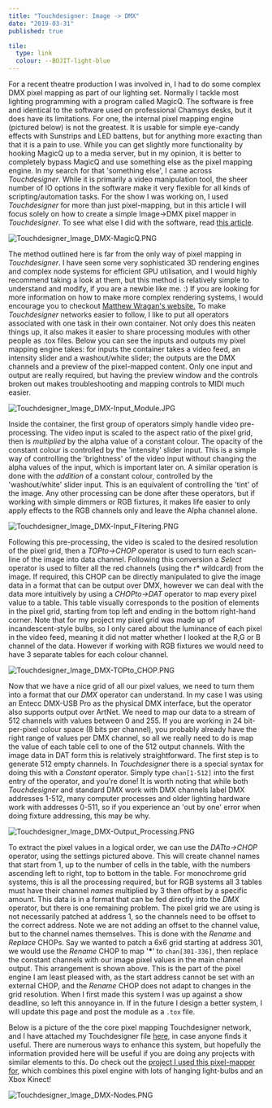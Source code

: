 ```yaml
---
title: "Touchdesigner: Image -> DMX"
date: "2019-03-31"
published: true

tile:
  type: link
  colour: --BOJIT-light-blue
---
```


For a recent theatre production I was involved in, I had to do some complex DMX pixel mapping as part of our lighting set. Normally I tackle most lighting programming with a program called MagicQ. The software is free and identical to the software used on professional Chamsys desks, but it does have its limitations. For one, the internal pixel mapping engine (pictured below) is not the greatest. It is usable for simple eye-candy effects with Sunstrips and LED battens, but for anything more exacting than that it is a pain to use. While you can get slightly more functionality by hooking MagicQ up to a media server, but in my opinion, it is better to completely bypass MagicQ and use something else as the pixel mapping engine. In my search for that 'something else', I came across *Touchdesigner*. While it is primarily a video manipulation tool, the sheer number of IO options in the software make it very flexible for all kinds of scripting/automation tasks. For the show I was working on, I used *Touchdesigner* for more than just pixel-mapping, but in this article I will focus solely on how to create a simple Image->DMX pixel mapper in *Touchdesigner*. To see what else I did with the software, read [this article]({import.meta.env.VITE_BASE_URL}/projects/Kinect_Interactive_Grid).

![Touchdesigner_Image_DMX-MagicQ.PNG]({import.meta.env.VITE_IMAGE_BASE}/posts/Touchdesigner_Image_DMX-MagicQ.PNG)

The method outlined here is far from the only way of pixel mapping in *Touchdesigner*. I have seen some very sophisticated 3D rendering engines and complex node systems for efficient GPU utilisation, and I would highly recommend taking a look at them, but this method is relatively simple to understand and modify, if you are a newbie like me. :) If you are looking for more information on how to make more complex rendering systems, I would encourage you to checkout [Matthew Wragan's website.](https://matthewragan.com/teaching-resources/touchdesigner/)
To make *Touchdesigner* networks easier to follow, I like to put all operators associated with one task in their own container. Not only does this neaten things up, it also makes it easier to share processing modules with other people as .tox files. Below you can see the inputs and outputs my pixel mapping engine takes: for inputs the container takes a video feed, an intensity slider and a washout/white slider; the outputs are the DMX channels and a preview of the pixel-mapped content. Only one input and output are really required, but having the preview window and the controls broken out makes troubleshooting and mapping controls to MIDI much easier.

![Touchdesigner_Image_DMX-Input_Module.JPG]({import.meta.env.VITE_IMAGE_BASE}/posts/Touchdesigner_Image_DMX-Input_Module.JPG)

Inside the container, the first group of operators simply handle video pre-processing. The video input is scaled to the aspect ratio of the pixel grid, then is *multiplied* by the alpha value of a constant colour. The opacity of the constant colour is controlled by the 'intensity' slider input. This is a simple way of controlling the 'brightness' of the video input without changing the alpha values of the input, which is important later on. A similar operation is done with the *addition* of a constant colour, controlled by the 'washout/white' slider input. This is an equivalent of controlling the 'tint' of the image. Any other processing can be done after these operators, but if working with simple dimmers or RGB fixtures, it makes life easier to only apply effects to the RGB channels only and leave the Alpha channel alone.

![Touchdesigner_Image_DMX-Input_Filtering.PNG]({import.meta.env.VITE_IMAGE_BASE}/posts/Touchdesigner_Image_DMX-Input_Filtering.PNG)

Following this pre-processing, the video is scaled to the desired resolution of the pixel grid, then a *TOPto->CHOP* operator is used to turn each scan-line of the image into data channel. Following this conversion a *Select* operator is used to filter all the red channels (using the r* wildcard) from the image. If required, this CHOP can be directly manipulated to give the image data in a format that can be output over DMX, however we can deal with the data more intuitively by using a *CHOPto->DAT* operator to map every pixel value to a table. This table visually corresponds to the position of elements in the pixel grid, starting from top left and ending in the bottom right-hand corner. Note that for my project my pixel grid was made up of incandescent-style bulbs, so I only cared about the luminance of each pixel in the video feed, meaning it did not matter whether I looked at the R,G or B channel of the data. However if working with RGB fixtures we would need to have 3 separate tables for each colour channel.

![Touchdesigner_Image_DMX-TOPto_CHOP.PNG]({import.meta.env.VITE_IMAGE_BASE}/posts/Touchdesigner_Image_DMX-TOPto_CHOP.PNG)

Now that we have a nice grid of all our pixel values, we need to turn them into a format that our *DMX* operator can understand. In my case I was using an Entecc DMX-USB Pro as the physical DMX interface, but the operator also supports output over ArtNet. We need to map our data to a stream of 512 channels with values between 0 and 255. If you are working in 24 bit-per-pixel colour space (8 bits per channel), you probably already have the right range of values per DMX channel, so all we really need to do is map the value of each table cell to one of the 512 output channels. With the image data in DAT form this is relatively straightforward. The first step is to generate 512 empty channels. In *Touchdesigner* there is a special syntax for doing this with a *Constant* operator. Simply type ```chan[1-512]``` into the first entry of the operator, and you're done! It is worth noting that while both *Touchdesigner* and standard DMX work with DMX channels label DMX addresses 1-512, many computer processes and older lighting hardware work with addresses 0-511, so if you experience an 'out by one' error when doing fixture addressing, this may be why.

![Touchdesigner_Image_DMX-Output_Processing.PNG]({import.meta.env.VITE_IMAGE_BASE}/posts/Touchdesigner_Image_DMX-Output_Processing.PNG)

To extract the pixel values in a logical order, we can use the *DATto->CHOP* operator, using the settings pictured above. This will create channel names that start from 1, up to the number of cells in the table, with the numbers ascending left to right, top to bottom in the table. For monochrome grid systems, this is all the processing required, but for RGB systems all 3 tables must have their channel *names* multiplied by 3 then offset by a specific amount. This data is in a format that can be fed directly into the *DMX* operator, but there is one remaining problem. The pixel grid we are using is not necessarily patched at address 1, so the channels need to be offset to the correct address. Note we are not adding an offset to the channel value, but to the channel names themselves. This is done with the *Rename* and *Replace* CHOPs. Say we wanted to patch a 6x6 grid starting at address 301, we would use the *Rename* CHOP to map '**\***' to ```chan[301-336]```, then replace the constant channels with our image pixel values in the main channel output. This arrangement is shown above.
This is the part of the pixel engine I am least pleased with, as the start address cannot be set with an external CHOP, and the *Rename* CHOP does
not adapt to changes in the grid resolution. When I first made this system I was up against a show deadline, so left this annoyance in. If in the future
I design a better system, I will update this page and post the module as a `.tox` file.

Below is a picture of the the core pixel mapping Touchdesigner network, and I have attached my Touchdesigner file [here]({import.meta.env.VITE_FILE_BASE}/2019-03-31-Touchdesigner_Image_DMX-Example.toe), in case anyone finds it useful. There are numerous ways to enhance this system, but hopefully the information provided here will be useful if you are doing any projects with similar elements to this. Do check out the [project I used this pixel-mapper for]({import.meta.env.VITE_BASE_URL}/projects/Kinect_Interactive_Grid), which combines this pixel engine with lots of hanging light-bulbs and an Xbox Kinect!

![Touchdesigner_Image_DMX-Nodes.PNG]({import.meta.env.VITE_IMAGE_BASE}/posts/Touchdesigner_Image_DMX-Nodes.PNG)
